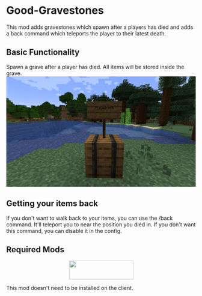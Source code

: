 # Good-Gravestones
This mod adds gravestones which spawn after a players has died
and adds a back command which teleports the player to their latest death.

## Basic Functionality
Spawn a grave after a player has died.
All items will be stored inside the grave.
![IMAGE](./readme/logo.png)

## Getting your items back
If you don't want to walk back to your items, you can use the /back command.
It'll teleport you to near the position you died in.
If you don't want this command, you can disable it in the config.

## Required Mods
<p><a title="Fabric Language Kotlin" href="https://minecraft.curseforge.com/projects/fabric-language-kotlin" target="_blank" rel="noopener noreferrer"><img style="display: block; margin-left: auto; margin-right: auto;" src="https://i.imgur.com/c1DH9VL.png" alt="" width="171" height="50" /></a></p>

This mod doesn't need to be installed on the client.
